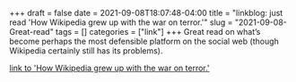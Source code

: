 +++draft = falsedate = 2021-09-08T18:07:48-04:00title = "linkblog: just read 'How Wikipedia grew up with the war on terror.'"slug = "2021-09-08-Great-read"tags = []categories = ["link"]+++Great read on what’s become perhaps the most defensible platform on the social web (though Wikipedia certainly still has its problems). [link to 'How Wikipedia grew up with the war on terror.'](https://slate.com/technology/2021/09/wikipedia-september-11-20th-anniversary.html?via=rss)